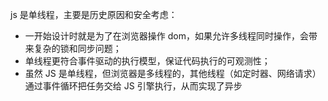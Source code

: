js 是单线程，主要是历史原因和安全考虑：

- 一开始设计时就是为了在浏览器操作 dom，如果允许多线程同时操作，会带来复杂的锁和同步问题；
- 单线程更符合事件驱动的执行模型，保证代码执行的可观测性；
- 虽然 JS 是单线程，但浏览器是多线程的，其他线程（如定时器、网络请求）通过事件循环把任务交给 JS 引擎执行，从而实现了异步
